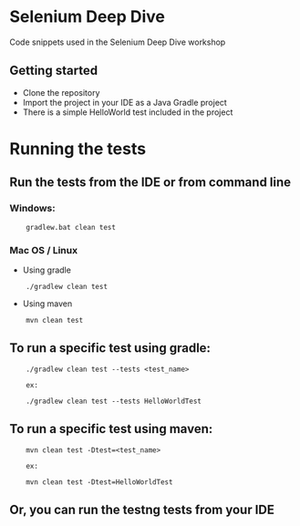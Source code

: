 # Selenium Deep Dive
Code snippets used in the Selenium Deep Dive workshop

## Getting started
* Clone the repository
* Import the project in your IDE as a Java Gradle project
* There is a simple HelloWorld test included in the project

# Running the tests

## Run the tests from the IDE or from command line

### Windows:

```
    gradlew.bat clean test
```

### Mac OS / Linux

* Using gradle
```
    ./gradlew clean test
```

* Using maven
```
    mvn clean test
```

## To run a specific test using gradle:

```
    ./gradlew clean test --tests <test_name>
    
    ex: 
    
    ./gradlew clean test --tests HelloWorldTest
```

## To run a specific test using maven:

```
    mvn clean test -Dtest=<test_name>
    
    ex: 
    
    mvn clean test -Dtest=HelloWorldTest
```

## Or, you can run the testng tests from your IDE